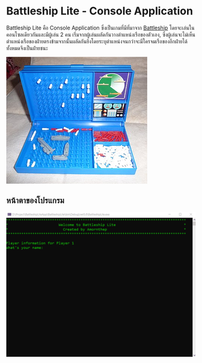 
# Battleship Lite - Console Application

Battleship Lite คือ Console Application ซึ่งเป็นเกมที่มีที่มาจาก [Battleship](https://en.wikipedia.org/wiki/Battleship_%28game%29) โดยจะเล่นในคอนโซลเดียวกันและมีผู้เล่น 2 คน เริ่มจากผู้เล่นผลัดกันวางตำแหน่งเรือของตัวเอง, ซึ่งผู้เล่นจะไม่เห็นตำแหน่งเรือของฝ่ายตรงข้ามจากนั้นผลัดกันยิงโดยระบุตำแหน่งจนกว่าจะมีใครจมเรือของอีกฝ่ายได้ทั้งหมดจึงเป็นฝ่ายชนะ

![Battle Ship Board Game](https://github.com/amornthepc/BattleshipLiteApp/blob/main/Images/BattleshipOrigin.jpg)

## หน้าตาของโปรแกรม

![Battleship Lite Console App](https://github.com/amornthepc/BattleshipLiteApp/blob/main/Images/BattleshipLiteApp.gif)












